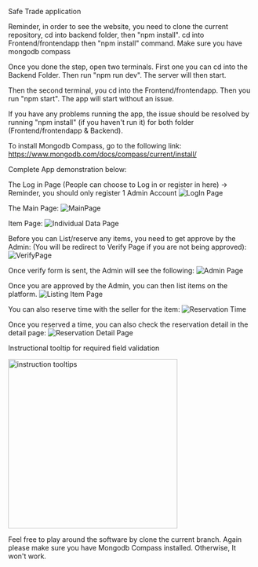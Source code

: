 Safe Trade application

Reminder, in order to see the website, you need to clone the current repository, cd into backend folder, then "npm install". cd into Frontend/frontendapp then "npm install" command. Make sure you have mongodb compass

Once you done the step, open two terminals. First one you can cd into the Backend Folder. Then run "npm run dev". The server will then start.

Then the second terminal, you cd into the Frontend/frontendapp. Then you run "npm start". The app will start without an issue.

If you have any problems running the app, the issue should be resolved by running "npm install" (if you haven't run it) for both folder (Frontend/frontendapp & Backend). 

To install Mongodb Compass, go to the following link: https://www.mongodb.com/docs/compass/current/install/



Complete App demonstration below:

The Log in Page (People can choose to Log in or register in here) -> Reminder, you should only register 1 Admin Account 
![LogIn Page](https://github.com/user-attachments/assets/18243c60-fbe6-4ac5-bb2a-2824c54d0045)



The Main Page: 
![MainPage](https://github.com/user-attachments/assets/28b03684-edbb-444d-b37c-b45d626e69eb)



Item Page:
![Individual Data Page](https://github.com/user-attachments/assets/64e76200-eaea-4bbe-ba34-54e55bb14649)



Before you can List/reserve any items, you need to get approve by the Admin: (You will be redirect to Verify Page if you are not being approved):
![VerifyPage](https://github.com/user-attachments/assets/d5df1b08-065a-46e3-a9d0-1198c90b81d9)



Once verify form is sent, the Admin will see the following: 
![Admin Page](https://github.com/user-attachments/assets/cea964dd-8fe8-4e0e-afda-6c5725cc095d)




Once you are approved by the Admin, you can then list items on the platform.
![Listing Item Page](https://github.com/user-attachments/assets/29d888d5-b75d-4e4c-aa70-5cd5e774fd8e)



You can also reserve time with the seller for the item:
![Reservation Time](https://github.com/user-attachments/assets/c2571789-2bde-4245-b444-ada8344bf0cc)



Once you reserved a time, you can also check the reservation detail in the detail page:
![Reservation Detail Page](https://github.com/user-attachments/assets/df349f8b-54f3-496e-84ed-33b4bebbf754)

Instructional tooltip for required field validation

<img width="345" alt="instruction tooltips" src="https://github.com/user-attachments/assets/81db3bf0-17cb-4541-8f99-5a0e0986546e">


Feel free to play around the software by clone the current branch. Again please make sure you have Mongodb Compass installed. Otherwise, It won't work.




